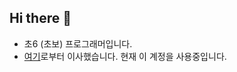 ## Hi there 👋
- 초6 (초보) 프로그래머입니다.
- [여기](https://github.com/zeettn)로부터 이사했습니다. 현재 이 계정을 사용중입니다.
<!--
**tw0null/tw0null** is a ✨ _special_ ✨ repository because its `README.md` (this file) appears on your GitHub profile.

Here are some ideas to get you started:

- 🔭 I’m currently working on ...
- 🌱 I’m currently learning ...
- 👯 I’m looking to collaborate on ...
- 🤔 I’m looking for help with ...
- 💬 Ask me about ...
- 📫 How to reach me: ...
- 😄 Pronouns: ...
- ⚡ Fun fact: ...
-->
